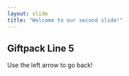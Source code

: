 ```yaml
---
layout: slide
title: "Welcome to our second slide!"
---
```

## Giftpack Line 5
Use the left arrow to go back!
